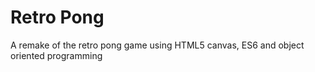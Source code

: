 # Retro Pong

A remake of the retro pong game using HTML5 canvas, ES6 and object oriented programming
